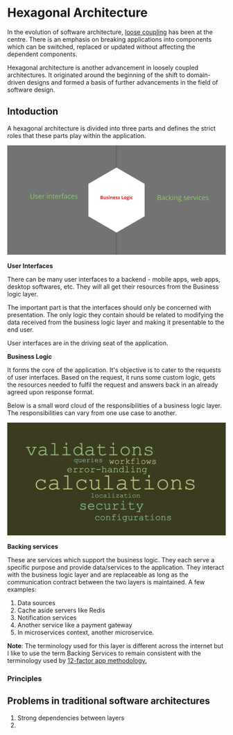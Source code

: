 # Hexagonal Architecture

In the evolution of software architecture, [loose coupling](https://en.wikipedia.org/wiki/Loose_coupling) has been at the centre. There is an emphasis on breaking applications into components which can be switched, replaced or updated without affecting the dependent components.

Hexagonal architecture is another advancement in loosely coupled architectures. It originated around the beginning of the shift to domain-driven designs and formed a basis of further advancements in the field of software design. 

## Intoduction

A hexagonal architecture is divided into three parts and defines the strict roles that these parts play within the application.

![Hexagonal architecture layers - User Interfaces, Business Logic and Data sources](https://raw.githubusercontent.com/abh1navv/learning-notes/master/microservices/images/hexagonal-intro.jpg)

**User Interfaces**

There can be many user interfaces to a backend - mobile apps, web apps, desktop softwares, etc. They will all get their resources from the Business logic layer.

The important part is that the interfaces should only be concerned with presentation. The only logic they contain should be related to modifying the data received from the business logic layer and making it presentable to the end user.

User interfaces are in the driving seat of the application. 

**Business Logic**

It forms the core of the application. It's objective is to cater to the requests of user interfaces. Based on the request, it runs some custom logic, gets the resources needed to fulfil the request and answers back in an already agreed upon response format.

Below is a small word cloud of the responsibilities of a business logic layer. The responsibilities can vary from one use case to another.

![Components of Business Logic layer](https://raw.githubusercontent.com/abh1navv/learning-notes/master/microservices/images/business-logic-components.png)

**Backing services**

These are services which support the business logic. They each serve a specific purpose and provide data/services to the application. They interact with the business logic layer and are replaceable as long as the communication contract between the two layers is maintained. A few examples:
1. Data sources
2. Cache aside servers like Redis
3. Notification services
4. Another service like a payment gateway
5. In microservices context, another microservice.

**Note**: The terminology used for this layer is different across the internet but I like to use the term Backing Services to remain consistent with the terminology used by [12-factor app methodology.](https://12factor.net/backing-services)

### Principles



## Problems in traditional software architectures

1. Strong dependencies between layers
2. 



